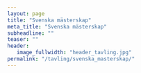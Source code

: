 ```yaml
---
layout: page
title: "Svenska mästerskap"
meta_title: "Svenska mästerskap"
subheadline: ""
teaser: ""
header:
   image_fullwidth: "header_tavling.jpg"
permalink: "/tavling/svenska_masterskap/"
---
```

